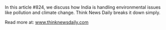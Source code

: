 In this article #824, we discuss how India is handling environmental issues like pollution and climate change. Think News Daily breaks it down simply.

Read more at: www.thinknewsdaily.com